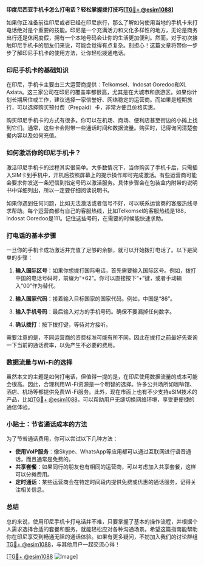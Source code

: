 **印度尼西亚手机卡怎么打电话？轻松掌握拨打技巧[[TG💪+ @esim1088](https://t.me/s/esim1088)]**

如果你正准备前往印尼或者已经在印尼旅行，那么了解如何使用当地的手机卡来打电话绝对是个重要的技能。印尼是一个充满活力和文化多样性的地方，无论是商务出行还是休闲度假，拥有一个本地号码会让你的生活更加便利。然而，对于初次接触印尼手机卡的朋友们来说，可能会觉得有点复杂。别担心！这篇文章将带你一步步了解印尼手机卡的使用方法，让你轻松拨通电话。

### 印尼手机卡的基础知识

在印尼，手机卡主要由三大运营商提供：Telkomsel、Indosat Ooredoo和XL Axiata。这三家公司在印尼的覆盖率都很高，尤其是在大城市和旅游区。如果你计划长期居住或工作，建议选择一家信誉好、网络稳定的运营商。而如果是短期旅行，可以选择购买预付费（Prepaid）卡，非常方便且价格实惠。

购买印尼手机卡的方式有很多。你可以在机场、商场、便利店甚至街边的小摊上找到它们。通常，这些卡会附带一些通话时间和数据流量。购买时，记得询问清楚套餐内容以及如何充值。

### 如何激活你的印尼手机卡？

激活印尼手机卡的过程其实很简单。大多数情况下，当你购买了手机卡后，只需插入SIM卡到手机中，开机后按照屏幕上的提示操作即可完成激活。有些运营商可能会要求你发送一条短信到指定号码以激活服务。具体步骤会在包装盒内附带的说明书中详细列出，所以一定要仔细阅读说明书。

如果你遇到任何问题，比如无法激活或者信号不好，可以联系运营商的客服热线寻求帮助。每个运营商都有自己的客服热线，比如Telkomsel的客服热线是188，Indosat Ooredoo是111。记住这些号码，在需要的时候能快速求助。

### 打电话的基本步骤

一旦你的手机卡成功激活并充值了足够的余额，就可以开始拨打电话了。以下是简单的步骤：

1. **输入国际区号**：如果你想拨打国际电话，首先需要输入国际区号。例如，拨打中国的电话号码时，前缀为“+62”。你可以直接按下“+”键，或者手动输入“00”作为替代。

2. **输入国家代码**：接着输入目标国家的国家代码。例如，中国是“86”。

3. **输入手机号码**：最后输入对方的手机号码。确保不要漏掉任何数字。

4. **确认拨打**：按下拨打键，等待对方接听。

需要注意的是，不同运营商的资费标准可能有所不同，因此在拨打之前最好先查询一下当前的通话费率，以免产生不必要的费用。

### 数据流量与Wi-Fi的选择

虽然本文的主题是如何打电话，但值得一提的是，在印尼使用数据流量的成本可能会很高。因此，合理利用Wi-Fi资源是一个明智的选择。许多公共场所如咖啡馆、酒店、机场等都提供免费Wi-Fi服务。此外，现在市面上也有不少支持eSIM技术的产品，比如[TG💪+ @esim1088](https://t.me/s/esim1088)，可以帮助用户无缝切换网络环境，享受更便捷的通信体验。

### 小贴士：节省通话成本的方法

为了节省通话费用，你可以尝试以下几种方法：

- **使用VoIP服务**：像Skype、WhatsApp等应用都可以通过互联网进行语音通话，而且通常是免费的。
- **共享套餐**：如果同行的朋友也有相同的运营商，可以考虑加入共享套餐，这样可以分摊费用。
- **定时通话**：某些运营商会在特定时间段内提供免费或优惠的通话服务，记得关注相关信息。

### 总结

总的来说，使用印尼手机卡打电话并不难，只要掌握了基本的操作流程，并根据个人需求选择合适的套餐和服务，就能轻松应对各种沟通场景。希望这篇指南能帮助你在印尼享受到畅通无阻的通话体验。如果有更多疑问，不妨加入我们的讨论群组[TG💪+ @esim1088](https://t.me/s/esim1088)，与其他用户一起交流心得！

[[TG💪+ @esim1088](https://t.me/s/esim1088) ![Image](https://i.postimg.cc/4NQfJmqS/Snipaste-2025-05-13-00-14-12.png)]
